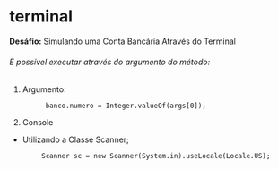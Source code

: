 # terminal
**Desáfio:** Simulando uma Conta Bancária Através do Terminal


###### É possível executar através do argumento do método:
1. Argumento:     

```
         banco.numero = Integer.valueOf(args[0]);
```



2. Console
* Utilizando a Classe Scanner;
```
        Scanner sc = new Scanner(System.in).useLocale(Locale.US);
```


        
